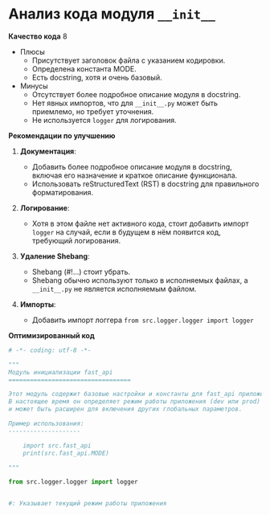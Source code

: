 # Анализ кода модуля `__init__`

**Качество кода**
8
- Плюсы
    - Присутствует заголовок файла с указанием кодировки.
    - Определена константа MODE.
    - Есть docstring, хотя и очень базовый.
- Минусы
    - Отсутствует более подробное описание модуля в docstring.
    - Нет явных импортов, что для `__init__.py` может быть приемлемо, но требует уточнения.
    - Не используется `logger` для логирования.

**Рекомендации по улучшению**

1.  **Документация**:
    - Добавить более подробное описание модуля в docstring, включая его назначение и краткое описание функционала.
    - Использовать reStructuredText (RST) в docstring для правильного форматирования.

2.  **Логирование**:
    -  Хотя в этом файле нет активного кода, стоит добавить импорт `logger` на случай, если в будущем в нём появится код, требующий логирования.

3.  **Удаление Shebang**:
    - Shebang (#!...) стоит убрать.
    - Shebang обычно используют только в исполняемых файлах, а `__init__.py` не является исполняемым файлом.

4. **Импорты**:
   - Добавить импорт логгера `from src.logger.logger import logger`

**Оптимизированный код**

```python
# -*- coding: utf-8 -*-

"""
Модуль инициализации fast_api
==================================

Этот модуль содержит базовые настройки и константы для fast_api приложения.
В настоящее время он определяет режим работы приложения (dev или prod)
и может быть расширен для включения других глобальных параметров.

Пример использования:
--------------------

    import src.fast_api
    print(src.fast_api.MODE)

"""

from src.logger.logger import logger


#: Указывает текущий режим работы приложения

```